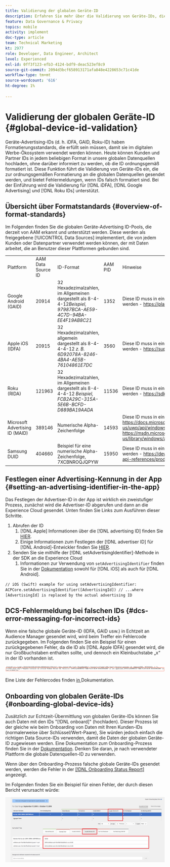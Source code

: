 ```yaml
---
title: Validierung der globalen Geräte-ID
description: Erfahren Sie mehr über die Validierung von Geräte-IDs, die zur ordnungsgemäßen Formatierung an die globalen Datenquellen gesendet werden, und über Fehlermeldungen, wenn IDs falsch formatiert sind.
feature: Data Governance & Privacy
topics: mobile
activity: implement
doc-type: article
team: Technical Marketing
kt: 2977
role: Developer, Data Engineer, Architect
level: Experienced
exl-id: 0ff3f123-efb3-4124-bdf9-deac523ef8c9
source-git-commit: 2094d3bcf658913171afa848e4228653c71c41de
workflow-type: tm+mt
source-wordcount: '616'
ht-degree: 1%

---
```


# Validierung der globalen Geräte-ID {#global-device-id-validation}

Geräte-Advertising-IDs (d. h. iDFA, GAID, Roku-ID) haben Formatierungsstandards, die erfüllt sein müssen, damit sie im digitalen Werbe-Ökosystem verwendet werden können. Heute können Kunden und Partner IDs in jedem beliebigen Format in unsere globalen Datenquellen hochladen, ohne darüber informiert zu werden, ob die ID ordnungsgemäß formatiert ist. Diese Funktion führt die Validierung von Geräte-IDs ein, die zur ordnungsgemäßen Formatierung an die globalen Datenquellen gesendet werden, und bietet Fehlermeldungen, wenn IDs falsch formatiert sind. Bei der Einführung wird die Validierung für [!DNL iDFA], [!DNL Google Advertising] und [!DNL Roku IDs] unterstützt.

## Übersicht über Formatstandards {#overview-of-format-standards}

Im Folgenden finden Sie die globalen Geräte-Advertising ID-Pools, die derzeit von AAM erkannt und unterstützt werden. Diese werden als freigegebene [!UICONTROL Data Sources] implementiert, die von jedem Kunden oder Datenpartner verwendet werden können, der mit Daten arbeitet, die an Benutzer dieser Plattformen gebunden sind.

<table>
  <tr>
   <td>Plattform </td>
   <td>AAM Data Source ID </td>
   <td>ID-Format </td>
   <td>AAM PID </td>
   <td>Hinweise </td>
  </tr>
  <tr>
   <td>Google Android (GAID)</td>
   <td>20914</td>
   <td>32 Hexadezimalzahlen, im Allgemeinen dargestellt als 8-4-4-12<em>Beispiel, 97987BCA-AE59-4C7D-94BA-EE4F19AB8C21<br/> </em> </td>
   <td>1352</td>
   <td>Diese ID muss in einer Referenz in unformatierter/ungehashter/unveränderter Form erfasst werden - <a href="https://play.google.com/about/monetization-ads/ads/ad-id/">https://play.google.com/about/monetization-ads/ads/ad-id/</a></td>
  </tr>
  <tr>
   <td>Apple iOS (IDFA)</td>
   <td>20915</td>
   <td>32 Hexadezimalzahlen, allgemein dargestellt als 8-4-4-4-12 <em>z. B. 6D92078A-8246-4BA4-AE5B-76104861E7DC<br /> </em> </td>
   <td>3560</td>
   <td>Diese ID muss in einer Referenz in unformatierter/ungehashter/unveränderter Form erfasst werden - <a href="https://support.apple.com/en-us/HT205223">https://support.apple.com/en-us/HT205223</a></td>
  </tr>
  <tr>
   <td>Roku (RIDA)</td>
   <td>121963</td>
   <td>32 Hexadezimalzahlen, im Allgemeinen dargestellt als 8-4-4-4-12 <em>Beispiel,</em> <em>FCB2A29C-315A-5E6B-BCFD-D889BA19AADA</em></td>
   <td>11536</td>
   <td>Diese ID muss in einer Referenz in unformatierter/ungehashter/unveränderter Form erfasst werden - <a href="https://sdkdocs.roku.com/display/sdkdoc/Roku+Advertising+Framework">https://sdkdocs.roku.com/display/sdkdoc/Roku+Advertising+Framework</a> </td>
  </tr>
  <tr>
   <td>Microsoft Advertising ID (MAID)</td>
   <td>389146</td>
   <td>Numerische Alpha-Zeichenfolge</td>
   <td>14593</td>
   <td>Diese ID muss in einem Formularverweis (Roh/Ungehasht/Unverändert) erfasst werden - <a href="https://docs.microsoft.com/en-us/uwp/api/windows.system.userprofile.advertisingmanager.advertisingid">https://docs.microsoft.com/en-us/uwp/api/windows.system.userprofile.advertisingmanager.advertisingid</a><br/><a href="https://msdn.microsoft.com/en-us/library/windows/apps/windows.system.userprofile.advertisingmanager.advertisingid.aspx">https://msdn.microsoft.com/en-us/library/windows/apps/windows.system.userprofile.advertisingmanager.advertisingid.aspx</a></td>
  </tr>
  <tr>
   <td>Samsung DUID</td>
   <td>404660</td>
   <td>Beispiel für eine numerische Alpha-Zeichenfolge, 7XCBNROQJQPYW</td>
   <td>15950</td>
   <td>Diese ID muss in einer Referenz in unformatierter/ungehashter/unveränderter Form erfasst werden - <a href="https://developer.samsung.com/tv/develop/api-references/samsung-product-api-references/productinfo-api">https://developer.samsung.com/tv/develop/api-references/samsung-product-api-references/productinfo-api</a> </td>
  </tr>
</table>

## Festlegen einer Advertising-Kennung in der App {#setting-an-advertising-identifier-in-the-app}

Das Festlegen der Advertiser-ID in der App ist wirklich ein zweistufiger Prozess, zunächst wird die Advertiser-ID abgerufen und dann an die Experience Cloud gesendet. Unten finden Sie Links zum Ausführen dieser Schritte.

1. Abrufen der ID
   1. [!DNL Apple] Informationen über die [!DNL advertising ID] finden Sie [HIER](https://developer.apple.com/documentation/adsupport/asidentifiermanager).
   1. Einige Informationen zum Festlegen der [!DNL advertiser ID] für [!DNL Android]-Entwickler finden Sie [HIER](http://android.cn-mirrors.com/google/play-services/id.html).
1. Senden Sie sie mithilfe der [!DNL setAdvertisingIdentifier]-Methode in der SDK an die Experience Cloud
   1. Informationen zur Verwendung von `setAdvertisingIdentifier` finden Sie in der [Dokumentation](https://aep-sdks.gitbook.io/docs/using-mobile-extensions/mobile-core/identity/identity-api-reference#set-an-advertising-identifier) sowohl für [!DNL iOS] als auch für [!DNL Android].

`// iOS (Swift) example for using setAdvertisingIdentifier:`
`ACPCore.setAdvertisingIdentifier([AdvertisingId]) // ...where [AdvertisingId] is replaced by the actual advertising ID`

## DCS-Fehlermeldung bei falschen IDs  {#dcs-error-messaging-for-incorrect-ids}

Wenn eine falsche globale Geräte-ID (IDFA, GAID usw.) in Echtzeit an Audience Manager gesendet wird, wird beim Treffer ein Fehlercode zurückgegeben. Im Folgenden finden Sie ein Beispiel für einen zurückgegebenen Fehler, da die ID als [!DNL Apple IDFA] gesendet wird, die nur Großbuchstaben enthalten sollte, und dennoch ein Kleinbuchstabe „x“ in der ID vorhanden ist.

![Fehlerbild](assets/image_4_.png)

Eine Liste der Fehlercodes finden [ in ](https://experienceleague.adobe.com/docs/audience-manager/user-guide/api-and-sdk-code/dcs/dcs-api-reference/dcs-error-codes.html?lang=en#api-and-sdk-code) Dokumentation.

## Onboarding von globalen Geräte-IDs {#onboarding-global-device-ids}

Zusätzlich zur Echtzeit-Übermittlung von globalen Geräte-IDs können Sie auch Daten mit den IDs &quot;[!DNL onboard]&quot; (hochladen). Dieser Prozess ist der gleiche wie beim Onboarding von Daten mit Ihren Kunden-IDs (normalerweise über Schlüssel/Wert-Paare), Sie würden jedoch einfach die richtigen Data Source-IDs verwenden, damit die Daten der globalen Geräte-ID zugewiesen werden. Eine Dokumentation zum Onboarding-Prozess finden Sie in der [Dokumentation](https://experienceleague.adobe.com/docs/audience-manager/user-guide/implementation-integration-guides/sending-audience-data/batch-data-transfer-process/batch-data-transfer-overview.html?lang=en#implementation-integration-guides). Denken Sie daran, je nach verwendeter Plattform die globale Datenquellen-ID zu verwenden.

Wenn über den Onboarding-Prozess falsche globale Geräte-IDs gesendet werden, werden die Fehler in der [[!DNL Onboarding Status Report]](https://experienceleague.adobe.com/docs/audience-manager/user-guide/reporting/onboarding-status-report.html?lang=en#reporting) angezeigt.

Im Folgenden finden Sie ein Beispiel für einen Fehler, der durch diesen Bericht verursacht würde:

![Fehlerbild](assets/image_5_.png)
